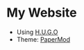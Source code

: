 # My Website
* Using [H.U.G.O](https://gohugo.io/)
* Theme: [PaperMod](https://themes.gohugo.io/themes/hugo-papermod/)